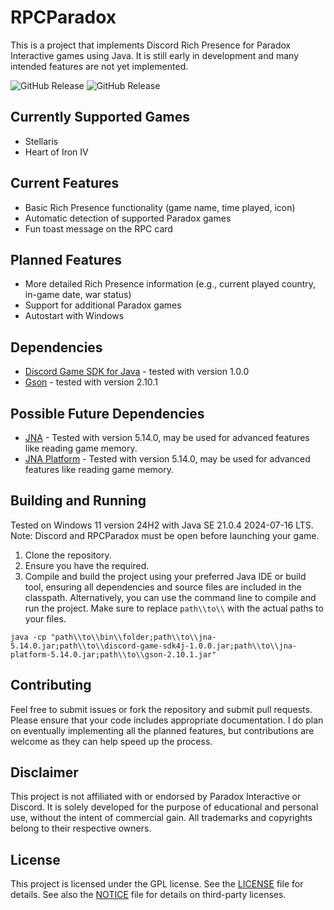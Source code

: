 # RPCParadox
This is a project that implements Discord Rich Presence for Paradox Interactive games using Java. It is still early in development and many intended features are not yet implemented.

![GitHub Release](https://img.shields.io/github/v/release/DairyProducts/RPCParadox?label=stable%20release)
![GitHub Release](https://img.shields.io/github/v/release/DairyProducts/RPCParadox?include_prereleases&label=latest%20build&color=orange)

## Currently Supported Games
- Stellaris
- Heart of Iron IV

## Current Features
- Basic Rich Presence functionality (game name, time played, icon)
- Automatic detection of supported Paradox games
- Fun toast message on the RPC card

## Planned Features
- More detailed Rich Presence information (e.g., current played country, in-game date, war status)
- Support for additional Paradox games
- Autostart with Windows

## Dependencies
- [Discord Game SDK for Java](https://github.com/JnCrMx/discord-game-sdk4j) - tested with version 1.0.0
- [Gson](https://github.com/google/gson) - tested with version 2.10.1

## Possible Future Dependencies
- [JNA](https://mvnrepository.com/artifact/net.java.dev.jna/jna/5.14.0) - Tested with version 5.14.0, may be used for advanced features like reading game memory.
- [JNA Platform](https://mvnrepository.com/artifact/net.java.dev.jna/jna-platform/5.14.0) - Tested with version 5.14.0, may be used for advanced features like reading game memory.

## Building and Running
Tested on Windows 11 version 24H2 with Java SE 21.0.4 2024-07-16 LTS.
Note: Discord and RPCParadox must be open before launching your game.

1. Clone the repository.
2. Ensure you have the required.
3. Compile and build the project using your preferred Java IDE or build tool, ensuring all dependencies and source files are included in the classpath. Alternatively, you can use the command line to compile and run the project. Make sure to replace `path\\to\\` with the actual paths to your files.
```
java -cp "path\\to\\bin\\folder;path\\to\\jna-5.14.0.jar;path\\to\\discord-game-sdk4j-1.0.0.jar;path\\to\\jna-platform-5.14.0.jar;path\\to\\gson-2.10.1.jar"
```

## Contributing
Feel free to submit issues or fork the repository and submit pull requests. Please ensure that your code includes appropriate documentation. I do plan on eventually implementing all the planned features, but contributions are welcome as they can help speed up the process.

## Disclaimer
This project is not affiliated with or endorsed by Paradox Interactive or Discord. It is solely developed for the purpose of educational and personal use, without the intent of commercial gain. All trademarks and copyrights belong to their respective owners.

## License
This project is licensed under the GPL license. See the [LICENSE](LICENSE) file for details.
See also the [NOTICE](NOTICE.md) file for details on third-party licenses.
